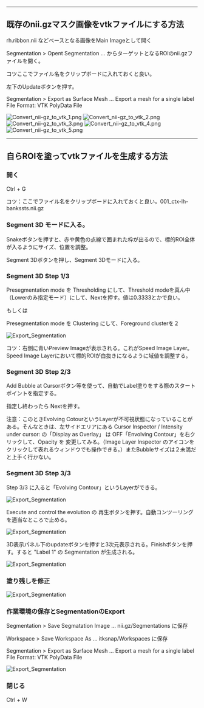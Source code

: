 --------------------------

## 既存のnii.gzマスク画像をvtkファイルにする方法

rh.ribbon.nii などベースとなる画像をMain Imageとして開く

Segmentation > Opent Segmentation ... からターゲットとなるROIのnii.gzファイルを開く。

コツここでファイル名をクリップボードに入れておくと良い。

左下のUpdateボタンを押す。

  
Segmentation > Export as Surface Mesh ...
  Export a mesh for a single label
  File Format: VTK PolyData File
  

![Convert_nii-gz_to_vtk_1.png](./png/Convert_nii-gz_to_vtk_1.png)
![Convert_nii-gz_to_vtk_2.png](./png/Convert_nii-gz_to_vtk_2.png)
![Convert_nii-gz_to_vtk_3.png](./png/Convert_nii-gz_to_vtk_3.png)
![Convert_nii-gz_to_vtk_4.png](./png/Convert_nii-gz_to_vtk_4.png)
![Convert_nii-gz_to_vtk_5.png](./png/Convert_nii-gz_to_vtk_5.png)


---------------------

## 自らROIを塗ってvtkファイルを生成する方法

### 開く

Ctrl + G

コツ：ここでファイル名をクリップボードに入れておくと良い。001_ctx-lh-bankssts.nii.gz

### Segment 3D モードに入る。

Snakeボタンを押すと、赤や黄色の点線で囲まれた枠が出るので、標的ROI全体が入るようにサイズ、位置を調整。

Segment 3Dボタンを押し、Segment 3Dモードに入る。

### Segment 3D Step 1/3 

Presegmentation mode を Thresholding にして、Threshold modeを真ん中（Lowerのみ指定モード）にして、Nextを押す。値は0.3333とかで良い。

もしくは

Presegmentation mode を Clustering にして、Foreground clusterを２

![Export_Segmentation](./png/ITK-SNAP_Segment3D_Step1of3.png)

コツ：右側に青いPreview Imageが表示される。これがSpeed Image Layer。Speed Image Layerにおいて標的ROIが白抜きになるように域値を調整する。

### Segment 3D Step 2/3

Add Bubble at Cursorボタン等を使って、自動でLabel塗りをする際のスタートポイントを指定する。

指定し終わったら Nextを押す。


注意：このときEvolving CotourというLayerが不可視状態になっていることがある。そんなときは、左サイドエリアにある Cursor Inspector / Intensity under cursor: の「Display as Overlay」 は OFF「Envolving Contour」を右クリックして、Opacity を 変更してみる。（Image Layer Inspector のアイコンをクリックして表れるウィンドウでも操作できる。）またBubbleサイズは２未満だと上手く行かない。


### Segment 3D Step 3/3

Step 3/3 に入ると「Evolving Contour」というLayerができる。 

![Export_Segmentation](./png/ITK_SNAP_Segment3D_Step3of3_1.png)



Execute and control the evolution の 再生ボタンを押す。自動コンツーリングを適当なところで止める。

![Export_Segmentation](./png/ITK_SNAP_Segment3D_Step3of3_2.png)

3D表示パネル下のupdateボタンを押すと3次元表示される。Finishボタンを押す。すると "Label 1" の Segmentation が生成される。

![Export_Segmentation](./png/Generated_Segmentation.png)


### 塗り残しを修正

![Export_Segmentation](./png/Modify_Segmentation.png)


### 作業環境の保存とSegmentationのExport

Segmentation > Save Segmatation Image ...
  nii.gz/Segmentations に保存

Workspace > Save Workspace As ...
  itksnap/Workspaces に保存
  
Segmentation > Export as Surface Mesh ...
  Export a mesh for a single label
  File Format: VTK PolyData File

![Export_Segmentation](./png/Export_Segmentation.png)
  


### 閉じる

Ctrl + W




